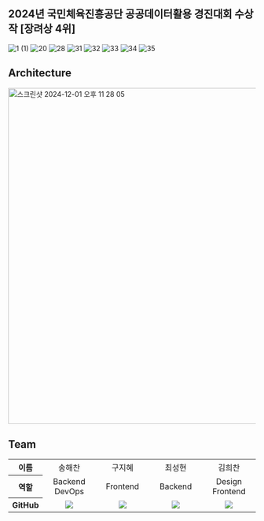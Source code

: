 ## 2024년 국민체육진흥공단 공공데이터활용 경진대회 수상작 [장려상 4위]
![1 (1)](https://github.com/user-attachments/assets/6c3bf130-05ee-4f83-8e9d-880fd775c12f)
![20](https://github.com/user-attachments/assets/b68bef1a-7e17-4166-a56a-a223555b6fd3)
![28](https://github.com/user-attachments/assets/d724320b-7486-4db5-932c-4d242dd8b898)
![31](https://github.com/user-attachments/assets/f5ae3d3e-f3b5-4b8d-8bcc-776bdb1bd637)
![32](https://github.com/user-attachments/assets/278b5437-d842-4090-8f27-cb3f432603cc)
![33](https://github.com/user-attachments/assets/e7a784e7-6a97-4240-8549-ab76fd1edcf5)
![34](https://github.com/user-attachments/assets/5a2353e6-fbac-43cd-a5e5-af6ac7916f87)
![35](https://github.com/user-attachments/assets/bb26b124-1ad9-4630-b257-264617d3af28)

## Architecture
<img width="683" alt="스크린샷 2024-12-01 오후 11 28 05" src="https://github.com/user-attachments/assets/9aea9637-2453-466b-adeb-734a89c21dab">

## Team

<table width="950">
    <thead>
    </thead>
    <tbody>
    <tr>
        <th>이름</th>
        <td width="100" align="center">송해찬</td>
        <td width="100" align="center">구지혜</td>
        <td width="100" align="center">최성현</td>
        <td width="100" align="center">김희찬</td>
    </tr>
    <tr>
        <th>역할</th>
        <td width="150" align="center">
            Backend <br> DevOps 
        </td>
        <td width="150" align="center">
            Frontend
        </td>
        <td width="150" align="center">
            Backend
        </td>
        <td width="150" align="center">
            Design <br> Frontend
        </td>
    </tr>
    <tr>
        <th>GitHub</th>
        <td width="100" align="center">
            <a href="https://github.com/songhaechan">
                <img src="http://img.shields.io/badge/songhaechan-green?style=social&logo=github"/>
            </a>
        </td>
        <td width="100" align="center">
            <a href="https://github.com/jihye9549">
                <img src="http://img.shields.io/badge/jihye9549-green?style=social&logo=github"/>
            </a>
        </td>
        <td width="100" align="center">
            <a href="https://github.com/froggy-hyun">
                <img src="http://img.shields.io/badge/froggyhyun-green?style=social&logo=github"/>
            </a>
        </td>
        <td width="100" align="center">
            <a href="https://github.com/76Dosu">
                <img src="http://img.shields.io/badge/76Dosu-green?style=social&logo=github"/>
            </a>
        </td>
    </tr>
    </tbody>
</table>
<br>
